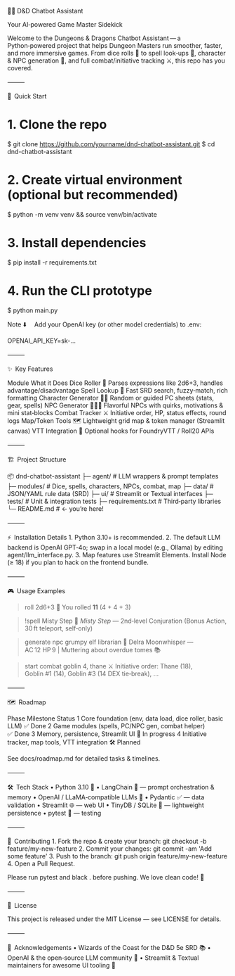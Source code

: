 🧙‍♂️ D&D Chatbot Assistant

Your AI‑powered Game Master Sidekick

Welcome to the Dungeons & Dragons Chatbot Assistant — a Python‑powered project that helps Dungeon Masters run smoother, faster, and more immersive games. From dice rolls 🎲 to spell look‑ups 🔮, character & NPC generation 👤, and full combat/initiative tracking ⚔️, this repo has you covered.

⸻

🚀  Quick Start

# 1. Clone the repo
$ git clone https://github.com/yourname/dnd-chatbot-assistant.git
$ cd dnd-chatbot-assistant

# 2. Create virtual environment (optional but recommended)
$ python -m venv venv && source venv/bin/activate

# 3. Install dependencies
$ pip install -r requirements.txt

# 4. Run the CLI prototype
$ python main.py

Note ⬇️  Add your OpenAI key (or other model credentials) to .env:

OPENAI_API_KEY=sk-...



⸻

✨  Key Features

Module	What it Does
Dice Roller 🎲	Parses expressions like 2d6+3, handles advantage/disadvantage
Spell Lookup 🔮	Fast SRD search, fuzzy‑match, rich formatting
Character Generator 🧑‍🚀	Random or guided PC sheets (stats, gear, spells)
NPC Generator 🧑‍🤝‍🧑	Flavorful NPCs with quirks, motivations & mini stat‑blocks
Combat Tracker ⚔️	Initiative order, HP, status effects, round logs
Map/Token Tools 🗺️	Lightweight grid map & token manager (Streamlit canvas)
VTT Integration 🔄	Optional hooks for FoundryVTT / Roll20 APIs


⸻

🏗️  Project Structure

📦 dnd-chatbot-assistant
├─ agent/                # LLM wrappers & prompt templates
├─ modules/              # Dice, spells, characters, NPCs, combat, map
├─ data/                 # JSON/YAML rule data (SRD)
├─ ui/                   # Streamlit or Textual interfaces
├─ tests/                # Unit & integration tests
├─ requirements.txt      # Third‑party libraries
└─ README.md             # ← you’re here!


⸻

⚡  Installation Details
	1.	Python 3.10+ is recommended.
	2.	The default LLM backend is OpenAI GPT‑4o; swap in a local model (e.g., Ollama) by editing agent/llm_interface.py.
	3.	Map features use Streamlit Elements. Install Node (≥ 18) if you plan to hack on the frontend bundle.

⸻

🎮  Usage Examples

> roll 2d6+3
🎲 You rolled **11** (4 + 4 + 3)

> !spell Misty Step
🔮 *Misty Step* — 2nd‑level Conjuration (Bonus Action, 30 ft teleport, self‑only)

> generate npc grumpy elf librarian
👤 Delra Moonwhisper — AC 12 HP 9 | Muttering about overdue tomes 📚

> start combat goblin 4, thane
⚔️ Initiative order: Thane (18), Goblin #1 (14), Goblin #3 (14 DEX tie‑break), ...


⸻

🗺️  Roadmap

Phase	Milestone	Status
1	Core foundation (env, data load, dice roller, basic LLM)	✅ Done
2	Game modules (spells, PC/NPC gen, combat helper)	✅ Done
3	Memory, persistence, Streamlit UI	🔄 In progress
4	Initiative tracker, map tools, VTT integration	🛠️ Planned

See docs/roadmap.md for detailed tasks & timelines.

⸻

🛠  Tech Stack
	•	Python 3.10 🐍
	•	LangChain 🤖 — prompt orchestration & memory
	•	OpenAI / LLaMA‑compatible LLMs 🧠
	•	Pydantic ✅ — data validation
	•	Streamlit 🌐 — web UI
	•	TinyDB / SQLite 💾 — lightweight persistence
	•	pytest 🧪 — testing

⸻

🤝  Contributing
	1.	Fork the repo & create your branch: git checkout -b feature/my-new-feature
	2.	Commit your changes: git commit -am 'Add some feature'
	3.	Push to the branch: git push origin feature/my-new-feature
	4.	Open a Pull Request.

Please run pytest and black . before pushing. We love clean code! 🧼

⸻

📄  License

This project is released under the MIT License — see LICENSE for details.

⸻

🌟  Acknowledgements
	•	Wizards of the Coast for the D&D 5e SRD 📚
	•	OpenAI & the open‑source LLM community 🤗
	•	Streamlit & Textual maintainers for awesome UI tooling 🎨
